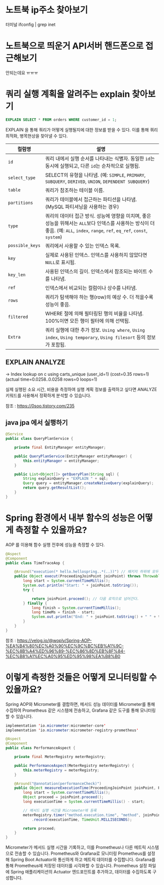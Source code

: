 # 노트북 ip주소 찾아보기
터미널 ifconfig | grep inet
# 노트북으로 띄운거 API서버 핸드폰으로 접근해보기
안되는데요 ㅠㅠㅠ
# 쿼리 실행 계획을 알려주는 explain 찾아보기
```sql
EXPLAIN SELECT * FROM orders WHERE customer_id = 1;
```
EXPLAIN 을 통해 쿼리가 어떻게 실행될지에 대한 정보를 받을 수 있다.
이를 통해 쿼리 최적화, 병목현상을 찾아낼 수 있다.

| 컬럼명         | 설명                                                                                           |
|----------------|------------------------------------------------------------------------------------------------|
| `id`           | 쿼리 내에서 실행 순서를 나타내는 식별자. 동일한 `id`는 동시에 실행되고, 다른 `id`는 순차적으로 실행됨.     |
| `select_type`  | SELECT의 유형을 나타냄. (예: `SIMPLE`, `PRIMARY`, `SUBQUERY`, `DERIVED`, `UNION`, `DEPENDENT SUBQUERY`) |
| `table`        | 쿼리가 참조하는 테이블 이름.                                                                       |
| `partitions`   | 쿼리가 테이블에서 접근하는 파티션을 나타냄. (MySQL 파티셔닝을 사용하는 경우)                                 |
| `type`         | 쿼리의 데이터 접근 방식. 성능에 영향을 미치며, 좋은 성능을 위해서는 `ALL`보다 인덱스를 사용하는 방식이 더 좋음. (예: `ALL`, `index`, `range`, `ref`, `eq_ref`, `const`, `system`) |
| `possible_keys`| 쿼리에서 사용할 수 있는 인덱스 목록.                                                             |
| `key`          | 실제로 사용된 인덱스. 인덱스를 사용하지 않았다면 `NULL`로 표시됨.                                   |
| `key_len`      | 사용된 인덱스의 길이. 인덱스에서 참조되는 바이트 수를 나타냄.                                            |
| `ref`          | 인덱스에서 비교되는 컬럼이나 상수를 나타냄.                                                             |
| `rows`         | 쿼리가 탐색해야 하는 행(row)의 예상 수. 더 적을수록 성능이 좋음.                                        |
| `filtered`     | WHERE 절에 의해 필터링된 행의 비율을 나타냄. 100%이면 모든 행이 필터에 의해 선택됨.                                |
| `Extra`        | 쿼리 실행에 대한 추가 정보. `Using where`, `Using index`, `Using temporary`, `Using filesort` 등의 정보가 포함됨. |

## EXPLAIN ANALYZE
-> Index lookup on c using carts_unique (user_id=1)  (cost=0.35 rows=1) (actual time=0.0258..0.0258 rows=0 loops=1)

실제 실행된 소요 시간, 비용을 측정하여 실행 계획 정보를 출력하고 싶다면 ANALYZE 키워드를 사용해서 정확하게 분석할 수 있습니다.

참조 : https://0soo.tistory.com/235

## java jpa 에서 실행하기
```java
@Service
public class QueryPlanService {

    private final EntityManager entityManager;

    public QueryPlanService(EntityManager entityManager) {
        this.entityManager = entityManager;
    }

    public List<Object[]> getQueryPlan(String sql) {
        String explainQuery = "EXPLAIN " + sql;
        Query query = entityManager.createNativeQuery(explainQuery);
        return query.getResultList();
    }
}
```

# Spring 환경에서 내부 함수의 성능은 어떻게 측정할 수 있을까요?
AOP 를 이용해 함수 실행 전후에 성능을 측정할 수 있다.
```java
@Aspect
@Component
public class TimeTraceAop {

    @Around("execution(* hello.hellospring..*(..))") // 패키지 하위에 모두 적용
    public Object execut(ProceedingJoinPoint joinPoint) throws Throwable {
        long start = System.currentTimeMillis();
        System.out.println("Start: " + joinPoint.toString());
        try {

            return joinPoint.proceed(); // 다음 로직으로 넘어간다.
        } finally {
            long finish = System.currentTimeMillis();
            long timeMs = finish - start;
            System.out.println("End: " + joinPoint.toString() + " " + timeMs + "ms");
        }
    }
}
```
참조 : https://velog.io/@woply/Spring-AOP-%EA%B4%80%EC%A0%90%EC%9C%BC%EB%A1%9C-%EC%8B%A4%ED%96%89-%EC%86%8D%EB%8F%84-%EC%B8%A1%EC%A0%95%ED%95%98%EA%B8%B0

# 이렇게 측정한 것들은 어떻게 모니터링할 수 있을까요?
Spring AOP와 Micrometer를 결합하면, 메서드 성능 데이터를 Micrometer를 통해 수집하여 Prometheus 같은 시스템에 전송하고, Grafana 같은 도구를 통해 모니터링할 수 있습니다.

```java
implementation 'io.micrometer:micrometer-core'
implementation 'io.micrometer:micrometer-registry-prometheus'

@Aspect
@Component
public class PerformanceAspect {

	private final MeterRegistry meterRegistry;

	public PerformanceAspect(MeterRegistry meterRegistry) {
		this.meterRegistry = meterRegistry;
	}

	@Around("@annotation(performanceCheck)")
	public Object measureExecutionTime(ProceedingJoinPoint joinPoint, PerformanceCheck performanceCheck) throws Throwable {
		long start = System.currentTimeMillis();
		Object proceed = joinPoint.proceed();
		long executionTime = System.currentTimeMillis() - start;

		// 메서드 실행 시간을 Micrometer에 등록
		meterRegistry.timer("method.execution.time", "method", joinPoint.getSignature().getName())
			.record(executionTime, TimeUnit.MILLISECONDS);

		return proceed;
	}
}
```
Micrometer가 메서드 실행 시간을 기록하고, 이를 Prometheus나 다른 메트릭 시스템으로 전송할 수 있습니다.
Prometheus와 Grafana로 모니터링
Prometheus를 설정해 Spring Boot Actuator와 통신하게 하고 메트릭 데이터를 수집합니다.
Grafana를 통해 Prometheus에 저장된 데이터를 시각화할 수 있습니다.
Prometheus 설정 파일에 Spring 애플리케이션의 Actuator 엔드포인트를 추가하고, 데이터를 수집하도록 구성합니다.
